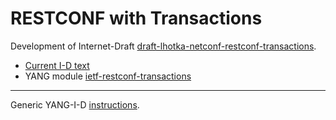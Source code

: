 RESTCONF with Transactions
==========================

Development of Internet-Draft [draft-lhotka-netconf-restconf-transactions](https://tools.ietf.org/html/draft-lhotka-netconf-restconf-transactions-00).

* [Current I-D text](https://github.com/netconf-wg/restconf-transactions/wiki/ID_text)
* YANG module [ietf-restconf-transactions](https://github.com/netconf-wg/restconf-transactions/wiki/YANG_module)

---

Generic YANG-I-D [instructions](https://github.com/llhotka/YANG-I-D/wiki/Instructions).



